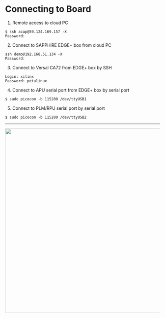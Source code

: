 # Connecting to Board

1. Remote access to cloud PC
```
$ ssh acap@59.124.169.157 -X
Password:
```

2. Connect to SAPPHIRE EDGE+ box from cloud PC
```
ssh demo@192.168.51.134 -X
Password:
```

3. Connect to Versal CA72 from EDGE+ box by SSH
```
Login: xilinx
Password: petalinux
```

4. Connect to APU serial port from EDGE+ box by serial port
```
$ sudo picocom -b 115200 /dev/ttyUSB1
```

5. Connect to PLM/RPU serial port by serial port
```
$ sudo picocom -b 115200 /dev/ttyUSB2
```

---
<img src="https://github.com/user-attachments/assets/7dc21a82-b57f-430b-875d-e0b08c8f5b94" width=600>
